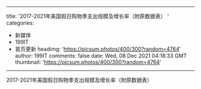 
---
title: '2017-2021年美国假日购物季支出规模及增长率（附原数据表） ​​​​'
categories: 
 - 新媒体
 - 199IT
 - 首页更新
headimg: 'https://picsum.photos/400/300?random=4764'
author: 199IT
comments: false
date: Wed, 08 Dec 2021 04:18:33 GMT
thumbnail: 'https://picsum.photos/400/300?random=4764'
---

<div>   
2017-2021年美国假日购物季支出规模及增长率（附原数据表） ​​​​  
</div>
            